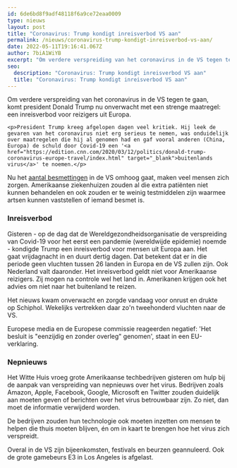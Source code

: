 ```yaml
---
id: 6de6bd8f9adf48118f6a9ce72eaa0009
type: nieuws
layout: post
title: "Coronavirus: Trump kondigt inreisverbod VS aan"
permalink: /nieuws/coronavirus-trump-kondigt-inreisverbod-vs-aan/
date: 2022-05-11T19:16:41.067Z
author: 7biA1WiYB
excerpt: "Om verdere verspreiding van het coronavirus in de VS tegen te gaan, komt president Donald Trump nu onverwacht met een strenge maatregel: een inreisverbod voor reizigers uit Europa.  "
seo:
  description: "Coronavirus: Trump kondigt inreisverbod VS aan"
  title: "Coronavirus: Trump kondigt inreisverbod VS aan"
---
```

Om verdere verspreiding van het coronavirus in de VS tegen te gaan, komt president Donald Trump nu onverwacht met een strenge maatregel: een inreisverbod voor reizigers uit Europa.  

    <p>President Trump kreeg afgelopen dagen veel kritiek. Hij leek de gevaren van het coronavirus niet erg serieus te nemen, was onduidelijk over maatregelen die hij al genomen had en gaf vooral anderen (China, Europa) de schuld door Covid-19 een '<a href="https://edition.cnn.com/2020/03/12/politics/donald-trump-coronavirus-europe-travel/index.html" target="_blank">buitenlands virus</a>' te noemen.</p>
<p>Nu het <a href="https://www.who.int/emergencies/diseases/novel-coronavirus-2019/events-as-they-happen" target="_blank">aantal besmettingen</a> in de VS omhoog gaat, maken veel mensen zich zorgen. Amerikaanse ziekenhuizen zouden al die extra patiënten niet kunnen behandelen en ook zouden er te weinig testmiddelen zijn waarmee artsen kunnen vaststellen of iemand besmet is.</p>
<h3>Inreisverbod</h3>
<p>Gisteren - op de dag dat de Wereldgezondheidsorganisatie de verspreiding van Covid-19 voor het eerst een pandemie (wereldwijde epidemie) noemde - kondigde Trump een inreisverbod voor mensen uit Europa aan. Het gaat vrijdagnacht in en duurt dertig dagen. Dat betekent dat er in die periode geen vluchten tussen 26 landen in Europa en de VS zullen zijn. Ook Nederland valt daaronder. Het inreisverbod geldt niet voor Amerikaanse reizigers. Zij mogen na controle wel het land in. Amerikanen krijgen ook het advies om niet naar het buitenland te reizen.</p>
<p>Het nieuws kwam onverwacht en zorgde vandaag voor onrust en drukte op Schiphol. Wekelijks vertrekken daar zo'n tweehonderd vluchten naar de VS.</p>
<p>Europese media en de Europese commissie reageerden negatief: 'Het besluit is "eenzijdig en zonder overleg" genomen', staat in een EU-verklaring.</p>
<h3>Nepnieuws</h3>
<p>Het Witte Huis vroeg grote Amerikaanse techbedrijven gisteren om hulp bij de aanpak van verspreiding van nepnieuws over het virus. Bedrijven zoals Amazon, Apple, Facebook, Google, Microsoft en Twitter zouden duidelijk aan moeten geven of berichten over het virus betrouwbaar zijn. Zo niet, dan moet de informatie verwijderd worden.</p>
<p>De bedrijven zouden hun technologie ook moeten inzetten om mensen te helpen die thuis moeten blijven, én om in kaart te brengen hoe het virus zich verspreidt.</p>
<p>Overal in de VS zijn bijeenkomsten, festivals en beurzen geannuleerd. Ook de grote gamebeurs E3 in Los Angeles is afgelast.</p>  
